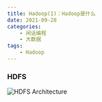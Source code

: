 ```yaml
---
title: Hadoop(1)：Hadoop是什么
date: 2021-09-28
categories:  
    - 闲话编程
    - 大数据
tags:
    - Hadoop
---
```



<!-- more -->

### HDFS

![HDFS Architecture](/images/hdfs-architecture.png)

